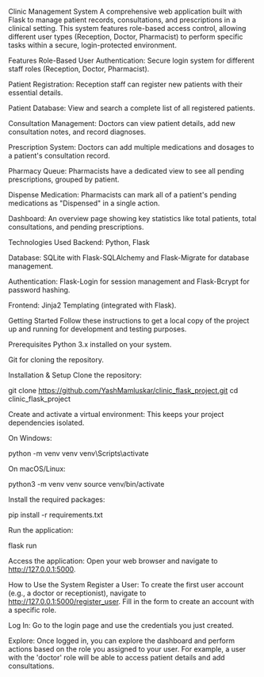 Clinic Management System
A comprehensive web application built with Flask to manage patient records, consultations, and prescriptions in a clinical setting. This system features role-based access control, allowing different user types (Reception, Doctor, Pharmacist) to perform specific tasks within a secure, login-protected environment.

Features
Role-Based User Authentication: Secure login system for different staff roles (Reception, Doctor, Pharmacist).

Patient Registration: Reception staff can register new patients with their essential details.

Patient Database: View and search a complete list of all registered patients.

Consultation Management: Doctors can view patient details, add new consultation notes, and record diagnoses.

Prescription System: Doctors can add multiple medications and dosages to a patient's consultation record.

Pharmacy Queue: Pharmacists have a dedicated view to see all pending prescriptions, grouped by patient.

Dispense Medication: Pharmacists can mark all of a patient's pending medications as "Dispensed" in a single action.

Dashboard: An overview page showing key statistics like total patients, total consultations, and pending prescriptions.

Technologies Used
Backend: Python, Flask

Database: SQLite with Flask-SQLAlchemy and Flask-Migrate for database management.

Authentication: Flask-Login for session management and Flask-Bcrypt for password hashing.

Frontend: Jinja2 Templating (integrated with Flask).

Getting Started
Follow these instructions to get a local copy of the project up and running for development and testing purposes.

Prerequisites
Python 3.x installed on your system.

Git for cloning the repository.

Installation & Setup
Clone the repository:

git clone https://github.com/YashMamluskar/clinic_flask_project.git
cd clinic_flask_project

Create and activate a virtual environment:
This keeps your project dependencies isolated.

On Windows:

python -m venv venv
venv\Scripts\activate

On macOS/Linux:

python3 -m venv venv
source venv/bin/activate

Install the required packages:

pip install -r requirements.txt

Run the application:

flask run

Access the application:
Open your web browser and navigate to http://127.0.0.1:5000.

How to Use the System
Register a User:
To create the first user account (e.g., a doctor or receptionist), navigate to http://127.0.0.1:5000/register_user. Fill in the form to create an account with a specific role.

Log In:
Go to the login page and use the credentials you just created.

Explore:
Once logged in, you can explore the dashboard and perform actions based on the role you assigned to your user. For example, a user with the 'doctor' role will be able to access patient details and add consultations.